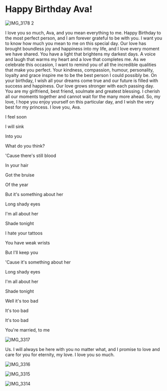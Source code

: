 # Happy Birthday Ava!
![IMG_3178 2](https://github.com/rodinopps/rodinopps.github.io/assets/148067607/9720557d-6d99-4df3-9f63-24437a27a0c5)

I love you so much, Ava, and you mean everything to me. Happy Birthday to the most perfect person, and I am forever grateful to be with you. I want you to know how much you mean to me on this special day. Our love has brought boundless joy and happiness into my life, and I love every moment we have shared. You have a light that brightens my darkest days. A voice and laugh that warms my heart and a love that completes me. As we celebrate this occasion, I want to remind you of all the incredible qualities that make you perfect. Your kindness, compassion, humour, personality, loyalty and grace inspire me to be the best person I could possibly be. On your birthday, I wish all your dreams come true and our future is filled with success and happiness. Our love grows stronger with each passing day. You are my girlfriend, best friend, soulmate and greatest blessing. I cherish all our moments together and cannot wait for the many more ahead. So, my love, I hope you enjoy yourself on this particular day, and I wish the very best for my princess. I love you, Ava.





I feel soon

I will sink

Into you

What do you think?

'Cause there's still blood

In your hair

Got the bruise

Of the year

But it's something about her

Long shady eyes

I'm all about her

Shade tonight

I hate your tattoos

You have weak wrists

But I'll keep you

'Cause it's something about her

Long shady eyes

I'm all about her

Shade tonight

Well it's too bad

It's too bad

It's too bad

You're married, to me

![IMG_3317](https://github.com/roro-and-avava/roro-and-avava.github.io/assets/148076466/97e10c6e-2bf1-41ad-912f-fb73adcb91e5)

Us. I will always be here with you no matter what, and I promise to love and care for you for eternity, my love. I love you so much.

![IMG_3316](https://github.com/roro-and-avava/roro-and-avava.github.io/assets/148076466/a36fbc5c-d63f-4005-a54d-31ed86e45b43)

![IMG_3315](https://github.com/roro-and-avava/roro-and-avava.github.io/assets/148076466/1f5b7357-510b-40d4-a66a-47a1fb02e035)

![IMG_3314](https://github.com/roro-and-avava/roro-and-avava.github.io/assets/148076466/e13b1e24-97ef-42c4-8e0f-86f0fb6dddcd)



